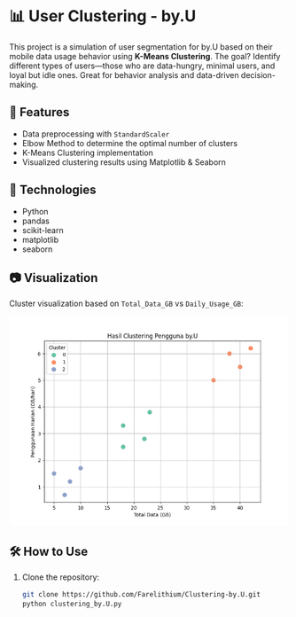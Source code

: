 # 📊 User Clustering - by.U

This project is a simulation of user segmentation for by.U based on their mobile data usage behavior using **K-Means Clustering**. The goal? Identify different types of users—those who are data-hungry, minimal users, and loyal but idle ones. Great for behavior analysis and data-driven decision-making.

## 🧠 Features
- Data preprocessing with `StandardScaler`
- Elbow Method to determine the optimal number of clusters
- K-Means Clustering implementation
- Visualized clustering results using Matplotlib & Seaborn

## 🐍 Technologies
- Python
- pandas
- scikit-learn
- matplotlib
- seaborn

## 📷 Visualization

Cluster visualization based on `Total_Data_GB` vs `Daily_Usage_GB`:

![Clustering Result](images/K-means%20new.png)


## 🛠️ How to Use
1. Clone the repository:

   ```bash
   git clone https://github.com/Farelithium/Clustering-by.U.git
   python clustering_by.U.py
